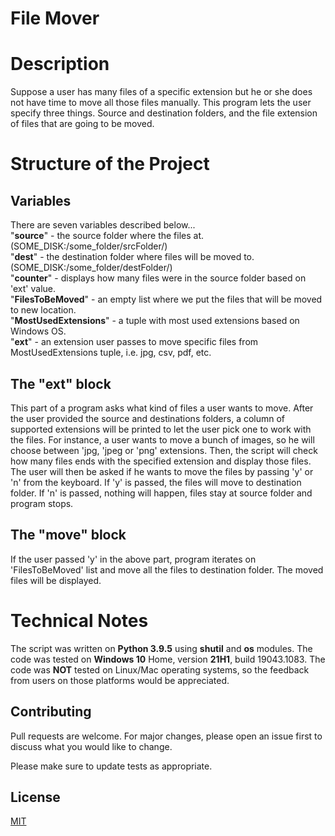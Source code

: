 # File Mover

# Description
Suppose a user has many files of a specific extension but he or she does not have time to move all those files manually. This program lets the user specify three things. Source and destination folders, and the file extension of files that are going to be moved. 
# Structure of the Project

## Variables
There are seven variables described below...  
"**source**" - the source folder where the files at. (SOME_DISK:/some_folder/srcFolder/)  
"**dest**" - the destination folder where files will be moved to. (SOME_DISK:/some_folder/destFolder/)  
"**counter**" - displays how many files were in the source folder based on 'ext' value.  
"**FilesToBeMoved**" - an empty list where we put the files that will be moved to new location.  
"**MostUsedExtensions**" - a tuple with most used extensions based on Windows OS.  
"**ext**" - an extension user passes to move specific files from MostUsedExtensions tuple, i.e. jpg, csv, pdf, etc.  

## The "ext" block
This part of a program asks what kind of files a user wants to move. After the user provided the source and destinations folders, a column of supported extensions will be printed to let the user pick one to work with the files. For instance, a user wants to move a bunch of images, so he will choose between 'jpg, 'jpeg or 'png' extensions. Then, the script will check how many files ends with the specified extension and display those files. The user will then be asked if he wants to move the files by passing 'y' or 'n' from the keyboard. If 'y' is passed, the files will move to destination folder. If 'n' is passed, nothing will happen, files stay at source folder and program stops. 

## The "move" block
If the user passed 'y' in the above part, program iterates on 'FilesToBeMoved' list and move all the files to destination folder. The moved files will be displayed.

# Technical Notes
The script was written on **Python 3.9.5** using **shutil** and **os** modules. 
The code was tested on **Windows 10** Home, version **21H1**, build 19043.1083. 
The code was **NOT** tested on Linux/Mac operating systems, so the feedback from users on those platforms would be appreciated. 

## Contributing
Pull requests are welcome. For major changes, please open an issue first to discuss what you would like to change.

Please make sure to update tests as appropriate.

## License
[MIT](https://choosealicense.com/licenses/mit/)
